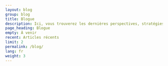 ```yaml
---
layout: blog
group: blog
title: Blogue
description: Ici, vous trouverez les dernières perspectives, stratégies et conseils de notre équipe de consultants.
page_heading: Blogue
empty: À venir
recent: Articles récents
limit: 2
permalink: /blog/
lang: fr
weight: 3
---
```

